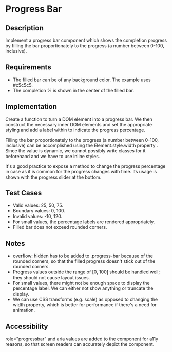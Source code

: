# Progress Bar

## Description
Implement a progress bar component which shows the completion progress by filling the bar proportionately to the progress (a number between 0-100, inclusive).

## Requirements
  * The filled bar can be of any background color. The example uses #c5c5c5.
  * The completion % is shown in the center of the filled bar.

## Implementation
Create a function to turn a DOM element into a progress bar. We then construct the necessary inner DOM elements and set the appropriate styling and add a label within to indicate the progress percentage.

Filling the bar proportionately to the progress (a number between 0-100, inclusive) can be accomplished using the Element.style.width property . Since the value is dynamic, we cannot possibly write classes for it beforehand and we have to use inline styles.

It's a good practice to expose a method to change the progress percentage in case as it is common for the progress changes with time. Its usage is shown with the progress slider at the bottom.

## Test Cases
  * Valid values: 25, 50, 75.
  * Boundary values: 0, 100.
  * Invalid values: -10, 120.
  * For small values, the percentage labels are rendered appropriately.
  * Filled bar does not exceed rounded corners.

## Notes
  * overflow: hidden has to be added to .progress-bar because of the rounded corners, so that the filled progress doesn't stick out of the rounded corners.
  * Progress values outside the range of [0, 100] should be handled well; they should not cause layout issues.
  * For small values, there might not be enough space to display the percentage label. We can either not show anything or truncate the display.
  * We can use CSS transforms (e.g. scale) as opposed to changing the width property, which is better for performance if there's a need for animation.

## Accessibility
role="progressbar" and aria values are added to the component for a11y reasons, so that screen readers can accurately depict the component.

